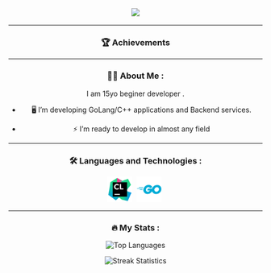 <div align = "center">
    <div id="header" align="center">
      <img src="https://media1.tenor.com/m/mBFE12v7hAoAAAAd/gopher-go-lang-infinite-recursion.gif" width="400"/>
</div>

---
 ### :trophy: Achievements
---

### 👨‍💼 About Me :
I am 15yo beginer developer .

- 🖥️ I’m developing GoLang/C++ applications and Backend services.

- :zap: I’m ready to develop in almost any field

---
### :hammer_and_wrench: Languages and Technologies :
            
<div>
    <img src= https://raw.githubusercontent.com/devicons/devicon/ca28c779441053191ff11710fe24a9e6c23690d6/icons/clion/clion-original.svg width="50" height="50"/>&nbsp;
    <img src= https://raw.githubusercontent.com/devicons/devicon/ca28c779441053191ff11710fe24a9e6c23690d6/icons/go/go-original-wordmark.svg width="50" height="50"/>&nbsp;
</div>


---
### :fire: My Stats :

![Top Languages](https://github-readme-stats.vercel.app/api/top-langs/?username=gurhz&theme=dark&hide_border=false&include_all_commits=false&count_private=false&layout=compact)

![Streak Statistics](https://github-readme-streak-stats.herokuapp.com/?user=gurhz&theme=dark&hide_border=false)
